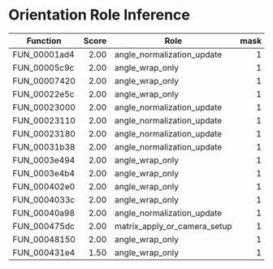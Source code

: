 # Orientation Role Inference

| Function | Score | Role | mask | trig_table | cop_usage | angle_normalize | shift | table_index_math | dual_trig_pair |
|----------|------:|------|-----:|-----------:|----------:|---------------:|------:|-----------------:|---------------:|
| FUN_00001ad4 | 2.00 | angle_normalization_update | 1 | 1 | 0 | 1 | 1 | 1 | 0 |
| FUN_00005c9c | 2.00 | angle_wrap_only | 1 | 0 | 0 | 0 | 0 | 0 | 0 |
| FUN_00007420 | 2.00 | angle_wrap_only | 1 | 0 | 0 | 0 | 0 | 0 | 0 |
| FUN_00022e5c | 2.00 | angle_wrap_only | 1 | 0 | 0 | 1 | 0 | 1 | 0 |
| FUN_00023000 | 2.00 | angle_normalization_update | 1 | 1 | 0 | 1 | 0 | 1 | 0 |
| FUN_00023110 | 2.00 | angle_normalization_update | 1 | 1 | 0 | 1 | 1 | 1 | 1 |
| FUN_00023180 | 2.00 | angle_normalization_update | 1 | 1 | 0 | 1 | 1 | 1 | 0 |
| FUN_00031b38 | 2.00 | angle_normalization_update | 1 | 1 | 0 | 1 | 0 | 1 | 0 |
| FUN_0003e494 | 2.00 | angle_wrap_only | 1 | 0 | 0 | 0 | 0 | 0 | 0 |
| FUN_0003e4b4 | 2.00 | angle_wrap_only | 1 | 0 | 1 | 0 | 0 | 0 | 0 |
| FUN_000402e0 | 2.00 | angle_wrap_only | 1 | 0 | 0 | 0 | 0 | 0 | 0 |
| FUN_0004033c | 2.00 | angle_wrap_only | 1 | 0 | 0 | 0 | 0 | 0 | 0 |
| FUN_00040a98 | 2.00 | angle_normalization_update | 1 | 1 | 0 | 1 | 1 | 1 | 0 |
| FUN_000475dc | 2.00 | matrix_apply_or_camera_setup | 1 | 1 | 1 | 1 | 0 | 1 | 1 |
| FUN_00048150 | 2.00 | angle_wrap_only | 1 | 0 | 0 | 0 | 0 | 0 | 0 |
| FUN_000431e4 | 1.50 | angle_wrap_only | 1 | 0 | 0 | 0 | 0 | 0 | 0 |
